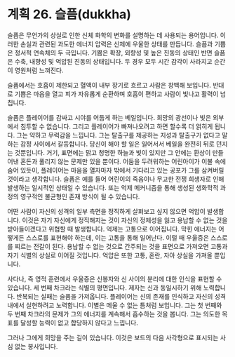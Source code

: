 # 계획 26. 슬픔(dukkha)

슬픔은 무언가의 상실로 인한 신체 화학의 변화를 설명하는 데 사용되는 용어입니다. 이러한 손실과 관련된 과도한 에너지 압력은 신체에 우울한 상태를 만듭니다. 슬픔과 기쁨은 정서적 연속체의 두 극입니다. 기쁨은 확장, 외향성 및 높은 진동의 상태인 반면 슬픔은 수축, 내향성 및 억압된 진동의 상태입니다. 두 경우 모두 시간 감각이 사라지고 순간이 영원처럼 느껴진다.

슬픔에서는 호흡이 제한되고 혈액이 내부 장기로 흐르고 사람은 창백해 보입니다. 반대로 기쁨은 마음을 열고 피가 자유롭게 순환하며 호흡이 편하고 사람이 빛나고 활력이 넘칩니다.

슬픔은 플레이어를 감싸고 시야를 어둡게 하는 베일입니다. 희망의 광선이나 빛은 외부에서 침투할 수 없습니다. 그리고 플레이어가 빠져나오려고 하면 할수록 더 얽히게 됩니다. 그는 약하고 무력감을 느낍니다. 그는 탈출구를 제공하는 지성과 탈출구가 없다고 말하는 감정 사이에서 갈등합니다. 당신이 해야 할 일은 일어서서 베일을 완전히 뒤로 던지는 것뿐입니다. 거기, 표면에는 맑고 청명한 하늘과 빛이 있지만 그 안에는 환상이 만들어낸 혼돈과 풀리지 않는 문제만 있을 뿐이다. 어둠을 두려워하는 어린아이가 이불 속에 숨어 있듯이, 플레이어는 마음을 열자마자 밖에서 기다리고 있는 공포가 그를 삼켜버릴 것이라고 생각합니다. 슬픔은 예를 들어 어린이의 죽음이나 무고한 전쟁 희생자로 인해 발생하는 일시적인 상태일 수 있습니다. 또는 억제 메커니즘을 통해 생성된 생화학적 과정의 영구적인 불균형인 존재 방식이 될 수 있습니다.

어떤 사람이 자신의 성격의 일부 측면을 정직하게 살펴보고 싶지 않으면 억압이 발생합니다. 이것은 자기 자신에게 정직해지는 것이 자신의 정체성을 잃고 용납할 수 없는 것을 받아들이겠다고 위협할 때 발생합니다. 억제는 고통으로 이어집니다. 막힌 에너지는 어떻게든 스스로를 표현해야 하는데, 이는 고통을 통해 일어난다. 이럴 때 우울증은 스스로를 찌르는 전갈이 된다. 용납할 수 없는 것으로 간주되는 것을 표면으로 가져오면 고통과 자기 식별의 상실로 이어질 것입니다. 억압은 또한 고통, 혼란, 자아 상실을 가져올 뿐입니다.

사다나, 즉 영적 훈련에서 우울증은 신봉자와 신 사이의 분리에 대한 인식을 표현할 수 있습니다. 세 번째 차크라는 식별의 평면입니다. 제자는 신과 동일시하기 위해 노력합니다. 반복되는 실패는 슬픔을 가져옵니다. 플레이어는 신의 존재를 인식하고 자신의 성격 내에서 실현하려고 노력합니다. 이별은 메울 수 없는 틈처럼 보입니다. 그는 첫 번째와 두 번째 차크라의 문제가 그의 에너지를 계속해서 흡수하는 것을 봅니다. 그는 의도한 목표를 달성할 능력이 없고 합당하지 않다고 느낍니다.

그러나 그에게 희망을 주는 길이 있습니다. 이것은 보드의 다음 사각형으로 표시되는 사심 없는 봉사입니다.

